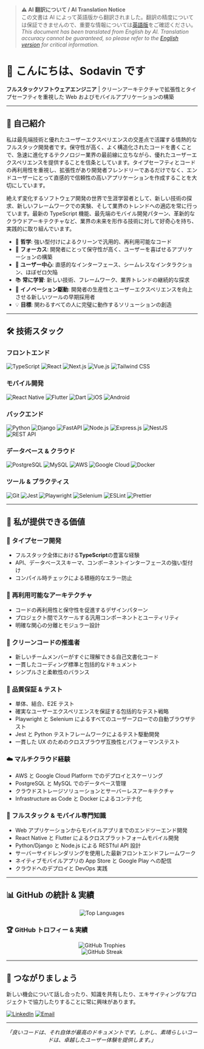 > **⚠️ AI 翻訳について / AI Translation Notice**  
> この文書は AI によって英語版から翻訳されました。翻訳の精度については保証できませんので、重要な情報については[英語版](README.md)をご確認ください。  
> _This document has been translated from English by AI. Translation accuracy cannot be guaranteed, so please refer to the [English version](README.md) for critical information._

# 👋 こんにちは、Sodavin です

**フルスタックソフトウェアエンジニア** | クリーンアーキテクチャで拡張性とタイプセーフティを重視した Web およびモバイルアプリケーションの構築

---

## 🚀 自己紹介

私は最先端技術と優れたユーザーエクスペリエンスの交差点で活躍する情熱的なフルスタック開発者です。保守性が高く、よく構造化されたコードを書くことで、急速に進化するテクノロジー業界の最前線に立ちながら、優れたユーザーエクスペリエンスを提供することを信条としています。タイプセーフティとコードの再利用性を重視し、拡張性があり開発者フレンドリーであるだけでなく、エンドユーザーにとって直感的で信頼性の高いアプリケーションを作成することを大切にしています。

絶えず変化するソフトウェア開発の世界で生涯学習者として、新しい技術の探求、新しいフレームワークでの実験、そして業界のトレンドへの適応を常に行っています。最新の TypeScript 機能、最先端のモバイル開発パターン、革新的なクラウドアーキテクチャなど、業界の未来を形作る技術に対して好奇心を持ち、実践的に取り組んでいます。

- 🔧 **哲学**: 強い型付けによるクリーンで汎用的、再利用可能なコード
- 🎯 **フォーカス**: 開発者にとって保守性が高く、ユーザーを喜ばせるアプリケーションの構築
- 🎨 **ユーザー中心**: 直感的なインターフェース、シームレスなインタラクション、ほぼゼロ欠陥
- 📚 **常に学習**: 新しい技術、フレームワーク、業界トレンドの継続的な探求
- 🚀 **イノベーション駆動**: 開発者の生産性とユーザーエクスペリエンスを向上させる新しいツールの早期採用者
- 💡 **目標**: 関わるすべての人に完璧に動作するソリューションの創造

---

## 🛠️ 技術スタック

### フロントエンド

![TypeScript](https://img.shields.io/badge/TypeScript-007ACC?style=for-the-badge&logo=typescript&logoColor=white)
![React](https://img.shields.io/badge/React-20232A?style=for-the-badge&logo=react&logoColor=61DAFB)
![Next.js](https://img.shields.io/badge/Next.js-000000?style=for-the-badge&logo=nextdotjs&logoColor=white)
![Vue.js](https://img.shields.io/badge/Vue.js-35495E?style=for-the-badge&logo=vuedotjs&logoColor=4FC08D)
![Tailwind CSS](https://img.shields.io/badge/Tailwind_CSS-38B2AC?style=for-the-badge&logo=tailwind-css&logoColor=white)

### モバイル開発

![React Native](https://img.shields.io/badge/React_Native-20232A?style=for-the-badge&logo=react&logoColor=61DAFB)
![Flutter](https://img.shields.io/badge/Flutter-02569B?style=for-the-badge&logo=flutter&logoColor=white)
![Dart](https://img.shields.io/badge/Dart-0175C2?style=for-the-badge&logo=dart&logoColor=white)
![iOS](https://img.shields.io/badge/iOS-000000?style=for-the-badge&logo=ios&logoColor=white)
![Android](https://img.shields.io/badge/Android-3DDC84?style=for-the-badge&logo=android&logoColor=white)

### バックエンド

![Python](https://img.shields.io/badge/Python-3776AB?style=for-the-badge&logo=python&logoColor=white)
![Django](https://img.shields.io/badge/Django-092E20?style=for-the-badge&logo=django&logoColor=white)
![FastAPI](https://img.shields.io/badge/FastAPI-005571?style=for-the-badge&logo=fastapi&logoColor=white)
![Node.js](https://img.shields.io/badge/Node.js-43853D?style=for-the-badge&logo=node.js&logoColor=white)
![Express.js](https://img.shields.io/badge/Express.js-404D59?style=for-the-badge&logo=express&logoColor=white)
![NestJS](https://img.shields.io/badge/NestJS-E0234E?style=for-the-badge&logo=nestjs&logoColor=white)
![REST API](https://img.shields.io/badge/REST-02569B?style=for-the-badge&logo=rest&logoColor=white)

### データベース & クラウド

![PostgreSQL](https://img.shields.io/badge/PostgreSQL-316192?style=for-the-badge&logo=postgresql&logoColor=white)
![MySQL](https://img.shields.io/badge/MySQL-005C84?style=for-the-badge&logo=mysql&logoColor=white)
![AWS](https://img.shields.io/badge/AWS-232F3E?style=for-the-badge&logo=amazon-aws&logoColor=white)
![Google Cloud](https://img.shields.io/badge/Google_Cloud-4285F4?style=for-the-badge&logo=google-cloud&logoColor=white)
![Docker](https://img.shields.io/badge/Docker-2496ED?style=for-the-badge&logo=docker&logoColor=white)

### ツール & プラクティス

![Git](https://img.shields.io/badge/Git-F05032?style=for-the-badge&logo=git&logoColor=white)
![Jest](https://img.shields.io/badge/Jest-C21325?style=for-the-badge&logo=jest&logoColor=white)
![Playwright](https://img.shields.io/badge/Playwright-2EAD33?style=for-the-badge&logo=playwright&logoColor=white)
![Selenium](https://img.shields.io/badge/Selenium-43B02A?style=for-the-badge&logo=selenium&logoColor=white)
![ESLint](https://img.shields.io/badge/ESLint-4B32C3?style=for-the-badge&logo=eslint&logoColor=white)
![Prettier](https://img.shields.io/badge/Prettier-F7B93E?style=for-the-badge&logo=prettier&logoColor=black)

---

## 💼 私が提供できる価値

### 🎯 **タイプセーフ開発**

- フルスタック全体における**TypeScript**の豊富な経験
- API、データベーススキーマ、コンポーネントインターフェースの強い型付け
- コンパイル時チェックによる積極的なエラー防止

### 🔄 **再利用可能なアーキテクチャ**

- コードの再利用性と保守性を促進するデザインパターン
- プロジェクト間でスケールする汎用コンポーネントとユーティリティ
- 明確な関心の分離とモジュラー設計

### 📖 **クリーンコードの推進者**

- 新しいチームメンバーがすぐに理解できる自己文書化コード
- 一貫したコーディング標準と包括的なドキュメント
- シンプルさと柔軟性のバランス

### 🧪 **品質保証 & テスト**

- 単体、結合、E2E テスト
- 確実なユーザーエクスペリエンスを保証する包括的なテスト戦略
- Playwright と Selenium によるすべてのユーザーフローでの自動ブラウザテスト
- Jest と Python テストフレームワークによるテスト駆動開発
- 一貫した UX のためのクロスブラウザ互換性とパフォーマンステスト

### ☁️ **マルチクラウド経験**

- AWS と Google Cloud Platform でのデプロイとスケーリング
- PostgreSQL と MySQL でのデータベース管理
- クラウドストレージソリューションとサーバーレスアーキテクチャ
- Infrastructure as Code と Docker によるコンテナ化

### 🚀 **フルスタック & モバイル専門知識**

- Web アプリケーションからモバイルアプリまでのエンドツーエンド開発
- React Native と Flutter によるクロスプラットフォームモバイル開発
- Python/Django と Node.js による RESTful API 設計
- サーバーサイドレンダリングを使用した最新フロントエンドフレームワーク
- ネイティブモバイルアプリの App Store と Google Play への配信
- クラウドへのデプロイと DevOps 実践

---

## 📊 GitHub の統計 & 実績

<div align="center">
  <img src="https://github-readme-stats.vercel.app/api/top-langs/?username=sodavinchheng&layout=compact&theme=dark&hide_border=true&bg_color=0d1117" alt="Top Languages" />
</div>

### 🏆 GitHub トロフィー & 実績

<div align="center">
  <img src="https://github-profile-trophy.vercel.app/?username=sodavinchheng&theme=darkhub&no-frame=true&no-bg=true&column=4&margin-w=15&margin-h=15&title=Commits,Repositories,PullRequest,Issues,Organizations" alt="GitHub Trophies" />
</div>

<div align="center">
  <img src="https://github-readme-streak-stats.herokuapp.com?user=sodavinchheng&theme=dark&hide_border=true&background=0d1117&exclude_days=Sun%2CSat" alt="GitHub Streak" />
</div>

---

## 🤝 つながりましょう

新しい機会について話し合ったり、知識を共有したり、エキサイティングなプロジェクトで協力したりすることに常に興味があります。

[![LinkedIn](https://img.shields.io/badge/LinkedIn-0077B5?style=for-the-badge&logo=linkedin&logoColor=white)](https://linkedin.com/in/sodavin-chheng)
[![Email](https://img.shields.io/badge/Email-D14836?style=for-the-badge&logo=gmail&logoColor=white)](mailto:sodavinchheng4679@gmail.com)

---

<div align="center">
  <i>「良いコードは、それ自体が最高のドキュメントです。しかし、素晴らしいコードは、卓越したユーザー体験を提供します。」</i>
</div>
